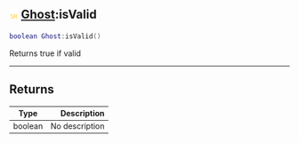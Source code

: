 ## ![shared](../../.gitbook/assets/shared.png) [Ghost](https://iaswiki.rawr.dev/readme/ghost):isValid

```lua
boolean Ghost:isValid()
```

Returns true if valid

------
## Returns

| Type   | Description |
| ------ | ----------: |
| boolean | No description |

